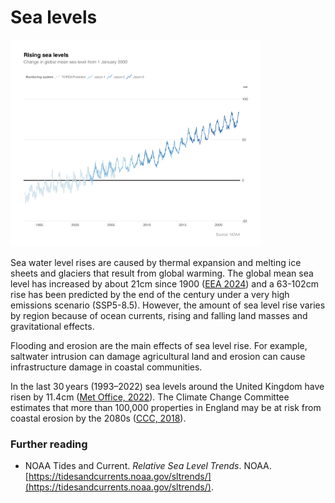 # Sea levels

<img src="plot.jpeg" alt="Sea level rise" width="400"/>

Sea water level rises are caused by thermal expansion and melting ice sheets and glaciers that result from global warming. The global mean sea level has increased by about 21cm since 1900 ([EEA 2024](https://www.eea.europa.eu/en/analysis/indicators/global-and-european-sea-level-rise)) and a 63-102cm rise has been predicted by the end of the century under a very high emissions scenario (SSP5-8.5). However, the amount of sea level rise varies by region because of ocean currents, rising and falling land masses and gravitational effects.

Flooding and erosion are the main effects of sea level rise. For example, saltwater intrusion can damage agricultural land and erosion can cause infrastructure damage in coastal communities.

In the last 30 years (1993–2022) sea levels around the United Kingdom have risen by 11.4cm ([Met Office, 2022](https://rmets.onlinelibrary.wiley.com/doi/10.1002/joc.8167)). The Climate Change Committee estimates that more than 100,000 properties in England may be at risk from coastal erosion by the 2080s ([CCC, 2018](https://www.theccc.org.uk/2018/10/26/current-approach-to-protecting-englands-coastal-communities-from-flooding-and-erosion-not-fit-for-purpose-as-the-climate-changes/)).

### Further reading
- NOAA Tides and Current. *Relative Sea Level Trends*. NOAA. [https://tidesandcurrents.noaa.gov/sltrends/](https://tidesandcurrents.noaa.gov/sltrends/).